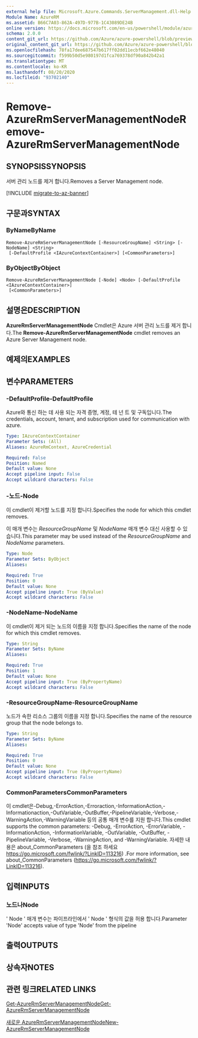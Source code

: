 ```yaml
---
external help file: Microsoft.Azure.Commands.ServerManagement.dll-Help.xml
Module Name: AzureRM
ms.assetid: B66C7A03-862A-497D-977B-1C43089DE24B
online version: https://docs.microsoft.com/en-us/powershell/module/azurerm.servermanagement/remove-azurermservermanagementnode
schema: 2.0.0
content_git_url: https://github.com/Azure/azure-powershell/blob/preview/src/ResourceManager/ServerManagement/Commands.ServerManagement/help/Remove-AzureRmServerManagementNode.md
original_content_git_url: https://github.com/Azure/azure-powershell/blob/preview/src/ResourceManager/ServerManagement/Commands.ServerManagement/help/Remove-AzureRmServerManagementNode.md
ms.openlocfilehash: 78fa17dee687547b617ff02dd11ecbf662e48040
ms.sourcegitcommit: f599b50d5e980197d1fca769378df90a842b42a1
ms.translationtype: MT
ms.contentlocale: ko-KR
ms.lasthandoff: 08/20/2020
ms.locfileid: "93702140"
---
```

# <span data-ttu-id="3de70-101">Remove-AzureRmServerManagementNode</span><span class="sxs-lookup"><span data-stu-id="3de70-101">Remove-AzureRmServerManagementNode</span></span>

## <span data-ttu-id="3de70-102">SYNOPSIS</span><span class="sxs-lookup"><span data-stu-id="3de70-102">SYNOPSIS</span></span>
<span data-ttu-id="3de70-103">서버 관리 노드를 제거 합니다.</span><span class="sxs-lookup"><span data-stu-id="3de70-103">Removes a Server Management node.</span></span>

[!INCLUDE [migrate-to-az-banner](../../includes/migrate-to-az-banner.md)]

## <span data-ttu-id="3de70-104">구문과</span><span class="sxs-lookup"><span data-stu-id="3de70-104">SYNTAX</span></span>

### <span data-ttu-id="3de70-105">ByName</span><span class="sxs-lookup"><span data-stu-id="3de70-105">ByName</span></span>
```
Remove-AzureRmServerManagementNode [-ResourceGroupName] <String> [-NodeName] <String>
 [-DefaultProfile <IAzureContextContainer>] [<CommonParameters>]
```

### <span data-ttu-id="3de70-106">ByObject</span><span class="sxs-lookup"><span data-stu-id="3de70-106">ByObject</span></span>
```
Remove-AzureRmServerManagementNode [-Node] <Node> [-DefaultProfile <IAzureContextContainer>]
 [<CommonParameters>]
```

## <span data-ttu-id="3de70-107">설명은</span><span class="sxs-lookup"><span data-stu-id="3de70-107">DESCRIPTION</span></span>
<span data-ttu-id="3de70-108">**AzureRmServerManagementNode** Cmdlet은 Azure 서버 관리 노드를 제거 합니다.</span><span class="sxs-lookup"><span data-stu-id="3de70-108">The **Remove-AzureRmServerManagementNode** cmdlet removes an Azure Server Management node.</span></span>

## <span data-ttu-id="3de70-109">예제의</span><span class="sxs-lookup"><span data-stu-id="3de70-109">EXAMPLES</span></span>

## <span data-ttu-id="3de70-110">변수</span><span class="sxs-lookup"><span data-stu-id="3de70-110">PARAMETERS</span></span>

### <span data-ttu-id="3de70-111">-DefaultProfile</span><span class="sxs-lookup"><span data-stu-id="3de70-111">-DefaultProfile</span></span>
<span data-ttu-id="3de70-112">Azure와 통신 하는 데 사용 되는 자격 증명, 계정, 테 넌 트 및 구독입니다.</span><span class="sxs-lookup"><span data-stu-id="3de70-112">The credentials, account, tenant, and subscription used for communication with azure.</span></span>

```yaml
Type: IAzureContextContainer
Parameter Sets: (All)
Aliases: AzureRmContext, AzureCredential

Required: False
Position: Named
Default value: None
Accept pipeline input: False
Accept wildcard characters: False
```

### <span data-ttu-id="3de70-113">-노드</span><span class="sxs-lookup"><span data-stu-id="3de70-113">-Node</span></span>
<span data-ttu-id="3de70-114">이 cmdlet이 제거할 노드를 지정 합니다.</span><span class="sxs-lookup"><span data-stu-id="3de70-114">Specifies the node for which this cmdlet removes.</span></span>

<span data-ttu-id="3de70-115">이 매개 변수는 *ResourceGroupName* 및 *NodeName* 매개 변수 대신 사용할 수 있습니다.</span><span class="sxs-lookup"><span data-stu-id="3de70-115">This parameter may be used instead of the *ResourceGroupName* and *NodeName* parameters.</span></span>

```yaml
Type: Node
Parameter Sets: ByObject
Aliases: 

Required: True
Position: 0
Default value: None
Accept pipeline input: True (ByValue)
Accept wildcard characters: False
```

### <span data-ttu-id="3de70-116">-NodeName</span><span class="sxs-lookup"><span data-stu-id="3de70-116">-NodeName</span></span>
<span data-ttu-id="3de70-117">이 cmdlet이 제거 되는 노드의 이름을 지정 합니다.</span><span class="sxs-lookup"><span data-stu-id="3de70-117">Specifies the name of the node for which this cmdlet removes.</span></span>

```yaml
Type: String
Parameter Sets: ByName
Aliases: 

Required: True
Position: 1
Default value: None
Accept pipeline input: True (ByPropertyName)
Accept wildcard characters: False
```

### <span data-ttu-id="3de70-118">-ResourceGroupName</span><span class="sxs-lookup"><span data-stu-id="3de70-118">-ResourceGroupName</span></span>
<span data-ttu-id="3de70-119">노드가 속한 리소스 그룹의 이름을 지정 합니다.</span><span class="sxs-lookup"><span data-stu-id="3de70-119">Specifies the name of the resource group that the node belongs to.</span></span>

```yaml
Type: String
Parameter Sets: ByName
Aliases: 

Required: True
Position: 0
Default value: None
Accept pipeline input: True (ByPropertyName)
Accept wildcard characters: False
```

### <span data-ttu-id="3de70-120">CommonParameters</span><span class="sxs-lookup"><span data-stu-id="3de70-120">CommonParameters</span></span>
<span data-ttu-id="3de70-121">이 cmdlet은-Debug,-ErrorAction,-Erroraction,-InformationAction,-Informationaction,-OutVariable,-OutBuffer,-PipelineVariable,-Verbose,-WarningAction,-WarningVariable 등의 공통 매개 변수를 지원 합니다.</span><span class="sxs-lookup"><span data-stu-id="3de70-121">This cmdlet supports the common parameters: -Debug, -ErrorAction, -ErrorVariable, -InformationAction, -InformationVariable, -OutVariable, -OutBuffer, -PipelineVariable, -Verbose, -WarningAction, and -WarningVariable.</span></span> <span data-ttu-id="3de70-122">자세한 내용은 about_CommonParameters (을 참조 하세요 https://go.microsoft.com/fwlink/?LinkID=113216) .</span><span class="sxs-lookup"><span data-stu-id="3de70-122">For more information, see about_CommonParameters (https://go.microsoft.com/fwlink/?LinkID=113216).</span></span>

## <span data-ttu-id="3de70-123">입력</span><span class="sxs-lookup"><span data-stu-id="3de70-123">INPUTS</span></span>

### <span data-ttu-id="3de70-124">노드나</span><span class="sxs-lookup"><span data-stu-id="3de70-124">Node</span></span>
<span data-ttu-id="3de70-125">' Node ' 매개 변수는 파이프라인에서 ' Node ' 형식의 값을 허용 합니다.</span><span class="sxs-lookup"><span data-stu-id="3de70-125">Parameter 'Node' accepts value of type 'Node' from the pipeline</span></span>

## <span data-ttu-id="3de70-126">출력</span><span class="sxs-lookup"><span data-stu-id="3de70-126">OUTPUTS</span></span>

## <span data-ttu-id="3de70-127">상속자</span><span class="sxs-lookup"><span data-stu-id="3de70-127">NOTES</span></span>

## <span data-ttu-id="3de70-128">관련 링크</span><span class="sxs-lookup"><span data-stu-id="3de70-128">RELATED LINKS</span></span>

[<span data-ttu-id="3de70-129">Get-AzureRmServerManagementNode</span><span class="sxs-lookup"><span data-stu-id="3de70-129">Get-AzureRmServerManagementNode</span></span>](./Get-AzureRmServerManagementNode.md)

[<span data-ttu-id="3de70-130">새로운 AzureRmServerManagementNode</span><span class="sxs-lookup"><span data-stu-id="3de70-130">New-AzureRmServerManagementNode</span></span>](./New-AzureRmServerManagementNode.md)


